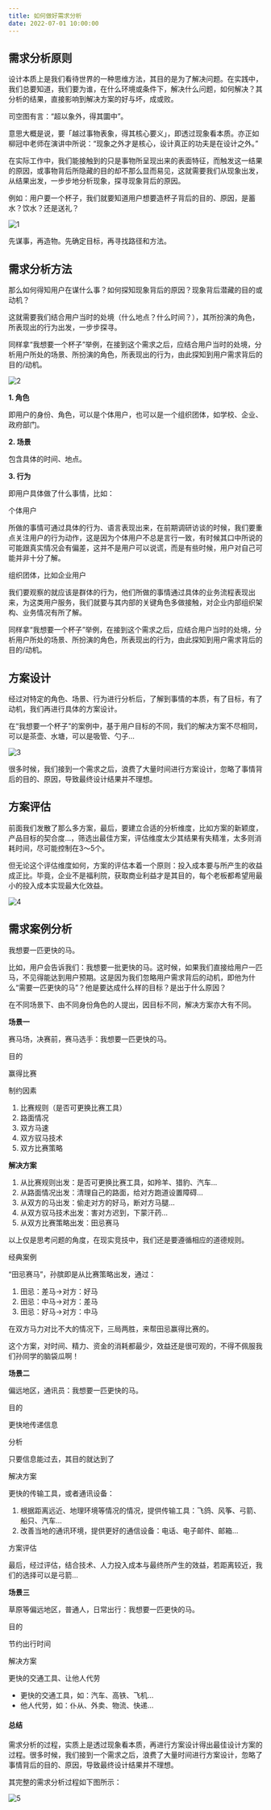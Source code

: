 ```yaml
---
title: 如何做好需求分析
date: 2022-07-01 10:00:00
---
```




## 需求分析原则

设计本质上是我们看待世界的一种思维方法，其目的是为了解决问题。在实践中，我们总要知道，我们要为谁，在什么环境或条件下，解决什么问题，如何解决？其分析的结果，直接影响到解决方案的好与坏，成或败。

司空图有言：“超以象外，得其圜中”。

意思大概是说，要「越过事物表象，得其核心要义」，即透过现象看本质。亦正如柳冠中老师在演讲中所说：“现象之外才是核心，设计真正的功夫是在设计之外。”

在实际工作中，我们能接触到的只是事物所呈现出来的表面特征，而触发这一结果的原因，或事物背后所隐藏的目的却不那么显而易见，这就需要我们从现象出发，从结果出发，一步步地分析现象，探寻现象背后的原因。

例如：用户要一个杯子，我们就要知道用户想要造杯子背后的目的、原因，是蓄水？饮水？还是送礼？

![1](1.jpeg)

先谋事，再造物。先确定目标，再寻找路径和方法。

## 需求分析方法

那么如何得知用户在谋什么事？如何探知现象背后的原因？现象背后潜藏的目的或动机？

这就需要我们结合用户当时的处境（什么地点？什么时间？），其所扮演的角色，所表现出的行为出发，一步步探寻。

同样拿“我想要一个杯子”举例，在接到这个需求之后，应结合用户当时的处境，分析用户所处的场景、所扮演的角色，所表现出的行为，由此探知到用户需求背后的目的/动机。

![2](2.jpeg)

**1. 角色**

即用户的身份、角色，可以是个体用户，也可以是一个组织团体，如学校、企业、政府部门。

**2. 场景**

包含具体的时间、地点。

**3. 行为**

即用户具体做了什么事情，比如：

个体用户

所做的事情可通过具体的行为、语言表现出来，在前期调研访谈的时候，我们要重点关注用户的行为动作，这是因为个体用户不总是言行一致，有时候其口中所说的可能跟真实情况会有偏差，这并不是用户可以说谎，而是有些时候，用户对自己可能并非十分了解。

组织团体，比如企业用户

我们要观察的就应该是群体的行为，他们所做的事情通过具体的业务流程表现出来，为这类用户服务，我们就要与其内部的关键角色多做接触，对企业内部组织架构、业务情况有所了解。

同样拿“我想要一个杯子”举例，在接到这个需求之后，应结合用户当时的处境，分析用户所处的场景、所扮演的角色，所表现出的行为，由此探知到用户需求背后的目的/动机。

## 方案设计

经过对特定的角色、场景、行为进行分析后，了解到事情的本质，有了目标，有了动机，我们再进行具体的方案设计。

在“我想要一个杯子”的案例中，基于用户目标的不同，我们的解决方案不尽相同，可以是茶壶、水塘，可以是吸管、勺子…

![3](3.jpeg)

很多时候，我们接到一个需求之后，浪费了大量时间进行方案设计，忽略了事情背后的目的、原因，导致最终设计结果并不理想。

## 方案评估

前面我们发散了那么多方案，最后，要建立合适的分析维度，比如方案的新颖度，产品目标的契合度…，筛选出最佳方案，评估维度太少其结果有失精准，太多则消耗时间，尽可能控制在3～5个。

但无论这个评估维度如何，方案的评估本着一个原则：投入成本要与所产生的收益成正比。毕竟，企业不是福利院，获取商业利益才是其目的，每个老板都希望用最小的投入成本实现最大化效益。

![4](4.jpeg)

## 需求案例分析

我想要一匹更快的马。

比如，用户会告诉我们：我想要一批更快的马。这时候，如果我们直接给用户一匹马，不见得能达到用户预期。这是因为我们忽略用户需求背后的动机，即他为什么“需要一匹更快的马”？他是要达成什么样的目标？是出于什么原因？

在不同场景下、由不同身份角色的人提出，因目标不同，解决方案亦大有不同。

**场景一**

赛马场，决赛前，赛马选手：我想要一匹更快的马。

目的

赢得比赛

制约因素

1. 比赛规则（是否可更换比赛工具）
2. 路面情况
3. 双方马速
4. 双方驭马技术
5. 双方比赛策略

**解决方案**

1. 从比赛规则出发：是否可更换比赛工具，如羚羊、猎豹、汽车…
2. 从路面情况出发：清理自己的路面，给对方跑道设置障碍…
3. 从双方的马出发：偷走对方的好马，断对方马腿…
4. 从双方驭马技术出发：害对方迟到，下蒙汗药…
5. 从双方比赛策略出发：田忌赛马

以上仅是思考问题的角度，在现实竞技中，我们还是要遵循相应的道德规则。

经典案例

“田忌赛马”，孙膑即是从比赛策略出发，通过：

1. 田忌：差马→对方：好马
2. 田忌：中马→对方：差马
3. 田忌：好马→对方：中马

在双方马力对比不大的情况下，三局两胜，来帮田忌赢得比赛的。

这个方案，对时间、精力、资金的消耗都最少，效益还是很可观的，不得不佩服我们孙同学的脑袋瓜啊！

**场景二**

偏远地区，通讯员：我想要一匹更快的马。

目的

更快地传递信息

分析

只要信息能过去，其目的就达到了

解决方案

更快的传输工具，或者通讯设备：

1. 根据距离远近、地理环境等情况的情况，提供传输工具：飞鸽、风筝、弓箭、船只、汽车…
2. 改善当地的通讯环境，提供更好的通信设备：电话、电子邮件、邮箱…

方案评估

最后，经过评估，结合技术、人力投入成本与最终所产生的效益，若距离较近，我们的选择可以是弓箭…

**场景三**

草原等偏远地区，普通人，日常出行：我想要一匹更快的马。

目的

节约出行时间

解决方案

更快的交通工具、让他人代劳

- 更快的交通工具，如：汽车、高铁、飞机…
- 他人代劳，如：仆从、外卖、物流、快递…



#### 总结

需求分析的过程，实质上是透过现象看本质，再进行方案设计得出最佳设计方案的过程。很多时候，我们接到一个需求之后，浪费了大量时间进行方案设计，忽略了事情背后的目的、原因，导致最终设计结果并不理想。

其完整的需求分析过程如下图所示：

![5](5.jpeg)